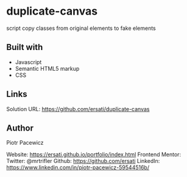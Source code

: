 # duplicate-canvas
script copy classes from original elements to fake elements


## Built with
- Javascript
- Semantic HTML5 markup
- CSS

## Links
Solution URL: https://github.com/ersati/duplicate-canvas

## Author
Piotr Pacewicz

Website: https://ersati.github.io/portfolio/index.html
Frontend Mentor:
Twitter: @mrtrifler
Github: https://github.com/ersati
LinkedIn: https://www.linkedin.com/in/piotr-pacewicz-59544516b/
